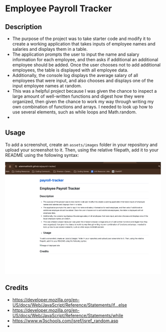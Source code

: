 # Employee Payroll Tracker

## Description

- The purpose of the project was to take starter code and modify it to create a working application that takes inputs of employee names and salaries and displays them in a table.
- The application prompts the user to input the name and salary information for each employee, and then asks if additional an additional employee should be added. Once the user chooses not to add additional employees, the table is displayed with all employee data. 
- Additionally, the console log displays the average salary of all employees that were input, and also chooses and displays one of the input employee names at random. 
- This was a helpful project because I was given the chance to inspect a large amount of well-written functions and digest how they were organized, then given the chance to work my way through writing my own combination of functions and arrays. I needed to look up how to use several elements, such as while loops and Math.random.
- 
## Usage

To add a screenshot, create an `assets/images` folder in your repository and upload your screenshot to it. Then, using the relative filepath, add it to your README using the following syntax:

![image of deployed site](https://github.com/adammathis05/payroll-tracker/blob/main/assets/Payment%20Tracker%20Screenshot.png)

## Credits
- https://developer.mozilla.org/en-US/docs/Web/JavaScript/Reference/Statements/if...else
- https://developer.mozilla.org/en-US/docs/Web/JavaScript/Reference/Statements/while
- https://www.w3schools.com/jsref/jsref_random.asp
- 
